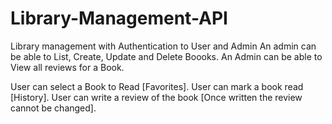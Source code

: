 # Library-Management-API
Library management with Authentication to User and Admin
An admin can be able to List, Create, Update and Delete Boooks.
An Admin can be able to View all reviews for a Book.

User can select a Book to Read [Favorites].
User can mark a book read [History].
User can write a review of the book [Once written the review cannot be changed].
